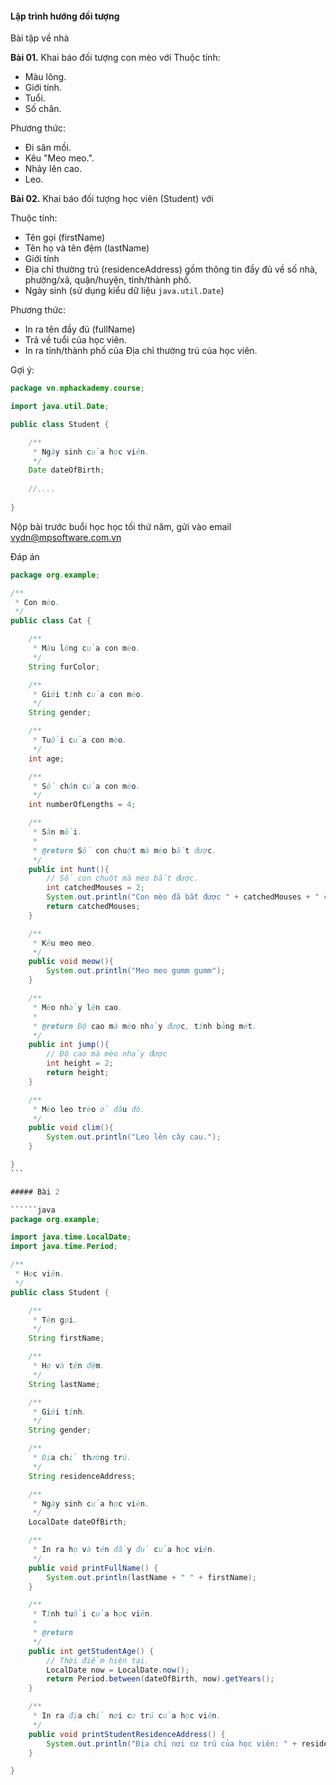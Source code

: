 #### Lập trình hướng đối tượng

Bài tập về nhà

**Bài 01.** Khai báo đối tượng con mèo với 
Thuộc tính:
- Màu lông.
- Giới tính.
- Tuổi.
- Số chân.

Phương thức:
- Đi săn mồi.
- Kêu "Meo meo.".
- Nhảy lên cao.
- Leo.

**Bài 02.** Khai báo đối tượng học viên (Student) với

Thuộc tính:

- Tên gọi (firstName)
- Tên họ và tên đệm (lastName)
- Giới tính
- Địa chỉ thường trú (residenceAddress) gồm thông tin đầy đủ về số nhà, phường/xã, quận/huyện, tỉnh/thành phố.
- Ngày sinh (sử dụng kiểu dữ liệu `java.util.Date`)


Phương thức:
- In ra tên đầy đủ (fullName)
- Trả về tuổi của học viên.
- In ra tỉnh/thành phố của Địa chỉ thường trú của học viên.

Gợi ý:

```java
package vn.mphackademy.course;

import java.util.Date;

public class Student {

    /**
     * Ngày sinh của học viên.
     */
    Date dateOfBirth;
    
    //....
    
}
```

Nộp bài trước buổi học học tối thứ năm, gửi vào email vydn@mpsoftware.com.vn

Đáp án

````java
package org.example;

/**
 * Con mèo.
 */
public class Cat {

    /**
     * Màu lông của con mèo.
     */
    String furColor;

    /**
     * Giới tính của con mèo.
     */
    String gender;

    /**
     * Tuổi của con mèo.
     */
    int age;

    /**
     * Số chân của con mèo.
     */
    int numberOfLengths = 4;

    /**
     * Săn mồi.
     *
     * @return Số con chuột mà mèo bắt được.
     */
    public int hunt(){
        // Số con chuột mà mèo bắt được.
        int catchedMouses = 2;
        System.out.println("Con mèo đã bắt được " + catchedMouses + " con chuột.");
        return catchedMouses;
    }

    /**
     * Kêu meo meo.
     */
    public void meow(){
        System.out.println("Meo meo gumm gumm");
    }

    /**
     * Mèo nhảy lên cao.
     *
     * @return Độ cao mà mèo nhảy được, tính bằng mét.
     */
    public int jump(){
        // Độ cao mà mèo nhảy được
        int height = 2;
        return height;
    }

    /**
     * Mèo leo trèo ở đâu đó.
     */
    public void clim(){
        System.out.println("Leo lên cây cau.");
    }

}
```

##### Bài 2

``````java
package org.example;

import java.time.LocalDate;
import java.time.Period;

/**
 * Học viên.
 */
public class Student {

    /**
     * Tên gọi.
     */
    String firstName;

    /**
     * Họ và tên đệm.
     */
    String lastName;

    /**
     * Giới tính.
     */
    String gender;

    /**
     * Địa chỉ thường trú.
     */
    String residenceAddress;

    /**
     * Ngày sinh của học viên.
     */
    LocalDate dateOfBirth;

    /**
     * In ra họ và tên đầy đủ của học viên.
     */
    public void printFullName() {
        System.out.println(lastName + " " + firstName);
    }

    /**
     * Tính tuổi của học viên.
     *
     * @return
     */
    public int getStudentAge() {
        // Thời điểm hiện tại.
        LocalDate now = LocalDate.now();
        return Period.between(dateOfBirth, now).getYears();
    }

    /**
     * In ra địa chỉ nơi cư trú của học viên.
     */
    public void printStudentResidenceAddress() {
        System.out.println("Địa chỉ nơi cư trú của học viên: " + residenceAddress);
    }

}
``````



